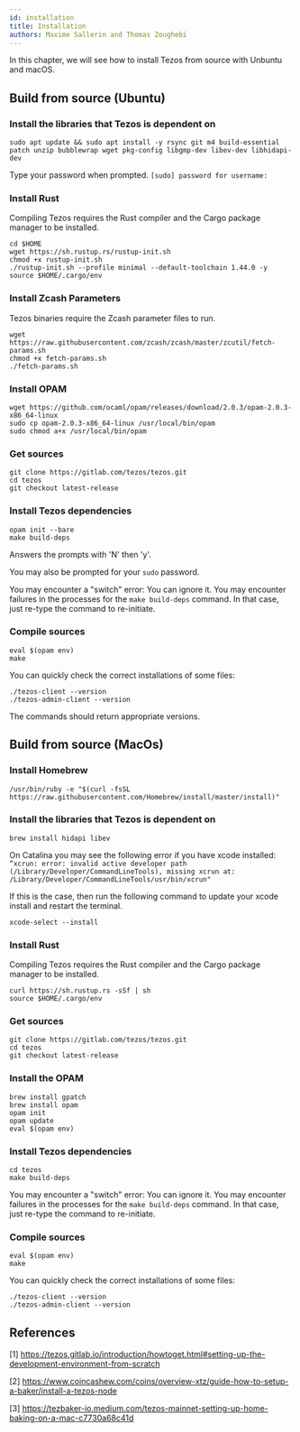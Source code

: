 ```yaml
---
id: installation
title: Installation
authors: Maxime Sallerin and Thomas Zoughebi
---
```


In this chapter, we will see how to install Tezos from source with Unbuntu and macOS.

## Build from source (Ubuntu)

### Install the libraries that Tezos is dependent on

```shell
sudo apt update && sudo apt install -y rsync git m4 build-essential patch unzip bubblewrap wget pkg-config libgmp-dev libev-dev libhidapi-dev
```

Type your password when prompted.
`[sudo] password for username:`

### Install Rust

Compiling Tezos requires the Rust compiler and the Cargo package manager to be installed.

```shell
cd $HOME
wget https://sh.rustup.rs/rustup-init.sh
chmod +x rustup-init.sh
./rustup-init.sh --profile minimal --default-toolchain 1.44.0 -y
source $HOME/.cargo/env
```

### Install Zcash Parameters

Tezos binaries require the Zcash parameter files to run.

```shell
wget https://raw.githubusercontent.com/zcash/zcash/master/zcutil/fetch-params.sh
chmod +x fetch-params.sh
./fetch-params.sh
```

### Install OPAM

```shell
wget https://github.com/ocaml/opam/releases/download/2.0.3/opam-2.0.3-x86_64-linux
sudo cp opam-2.0.3-x86_64-linux /usr/local/bin/opam
sudo chmod a+x /usr/local/bin/opam
```

### Get sources

```shell
git clone https://gitlab.com/tezos/tezos.git
cd tezos
git checkout latest-release
```

### Install Tezos dependencies

```shell
opam init --bare
make build-deps
```

Answers the prompts with 'N' then 'y'.

You may also be prompted for your `sudo` password.

You may encounter a "switch" error: You can ignore it. You may encounter failures in the processes for the `make build-deps` command. In that case, just re-type the command to re-initiate.

### Compile sources

```shell
eval $(opam env)
make
```

You can quickly check the correct installations of some files:

```shell
./tezos-client --version
./tezos-admin-client --version
```

The commands should return appropriate versions.

## Build from source (MacOs)

### Install Homebrew

```shell
/usr/bin/ruby -e "$(curl -fsSL https://raw.githubusercontent.com/Homebrew/install/master/install)"
```

### Install the libraries that Tezos is dependent on

```shell
brew install hidapi libev
```

On Catalina you may see the following error if you have xcode installed:
`“xcrun: error: invalid active developer path (/Library/Developer/CommandLineTools), missing xcrun at: /Library/Developer/CommandLineTools/usr/bin/xcrun"`

If this is the case, then run the following command to update your xcode install and restart the terminal.

```shell
xcode-select --install
```

### Install Rust

Compiling Tezos requires the Rust compiler and the Cargo package manager to be installed.

```shell
curl https://sh.rustup.rs -sSf | sh
source $HOME/.cargo/env
```

### Get sources

```shell
git clone https://gitlab.com/tezos/tezos.git
cd tezos
git checkout latest-release
```

### Install the OPAM

```shell
brew install gpatch
brew install opam
opam init
opam update
eval $(opam env)
```

### Install Tezos dependencies

```shell
cd tezos
make build-deps 
```

You may encounter a "switch" error: You can ignore it. You may encounter failures in the processes for the `make build-deps` command. In that case, just re-type the command to re-initiate.

### Compile sources

```shell
eval $(opam env)
make
```

You can quickly check the correct installations of some files:

```shell
./tezos-client --version
./tezos-admin-client --version
```

## References

[1] https://tezos.gitlab.io/introduction/howtoget.html#setting-up-the-development-environment-from-scratch

[2] https://www.coincashew.com/coins/overview-xtz/guide-how-to-setup-a-baker/install-a-tezos-node

[3] https://tezbaker-io.medium.com/tezos-mainnet-setting-up-home-baking-on-a-mac-c7730a68c41d
